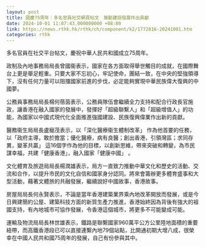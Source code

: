 ```yaml
---
layout: post
title: 國慶75周年｜多名官員社交網頁帖文　推動建設發展作出貢獻
date: 2024-10-01 11:07:43.000000000 +08:00
link: https://news.rthk.hk/rthk/ch/component/k2/1772816-20241001.htm
categories: rthk
---
```


多名官員在社交平台帖文，慶祝中華人民共和國成立75周年。

政制及內地事務局局長曾國衞表示，國家在各方面取得舉世觸目的成就，在國際舞台上更是舉足輕重。只要大家不忘初心，牢記使命，團結一致，在中央的堅強領導下，沒有任何力量可以阻擋國家前進的步伐，必定能夠實現中華民族偉大復興的中國夢。

公務員事務局局長楊何蓓茵表示，公務員隊伍會繼續全力支持和配合行政長官施政，讓香港在融入國家的發展中，發揮好「超級聯繫人」和「超級增值人」的功能，為國家以中國式現代化全面推進強國建設、民族復興偉業作出新的貢獻。

醫務衞生局局長盧寵茂表示，以「深化醫療衞生體制改革」 作為他首要的任務，以「政府主導，敢於擔當；優化醫療，病有良醫；創出香港，引領灣區；求同存異，變革共贏」 這16個字作為他的目標，以創新思維，帶來突破和轉變，為市民謀幸福，共建「健康香港」，融入國家「健康中國」 。

文化體育及旅遊局局長楊潤雄表示，局方一直致力推動中華文化和歷史的活動、交流和合作，以提升市民的文化自信和國家身分認同。將來會籌辦更多體育盛事和大型活動，藉著文體旅的共融發展，繼續說好中國故事，香港故事。

房屋局局長何永賢表示，不論是當年香港建築業界乘內地改革開放而發展，或是今日興建簡約公屋、建築科技方面的新質生產力推進，香港始終因為背後有強大的祖國支持，有內地城市可協作發展，令香港這個城市，將更多不可能變成可能。

運輸及物流局局長林世雄表示，鐵路是聯繫國家960萬平公方公里陸地面積的重要紐帶，而高鐵香港段已可以直接連繫內地79個站點，比開通初期大增八成，很榮幸在中國人民共和國75周年的發展，自己有份參與其中。
